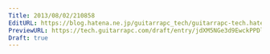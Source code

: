```yaml
---
Title: 2013/08/02/210858
EditURL: https://blog.hatena.ne.jp/guitarrapc_tech/guitarrapc-tech.hatenablog.com/atom/entry/6802418398340959712
PreviewURL: https://tech.guitarrapc.com/draft/entry/jdXM5NGe3d9EwckPPDlLnc9D_Uc
Draft: true
---
```


